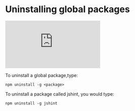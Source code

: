 <!--
title: 10 - Uninstalling global packages
featured: true
-->

# Uninstalling global packages

<iframe src="https://www.youtube.com/embed/XbvjZxUZJGg" frameborder="0" allowfullscreen></iframe>

To uninstall a global package,type:

 `npm uninstall -g <package>`
 
To uninstall a package called jshint, you would type:

```
npm uninstall -g jshint
```
